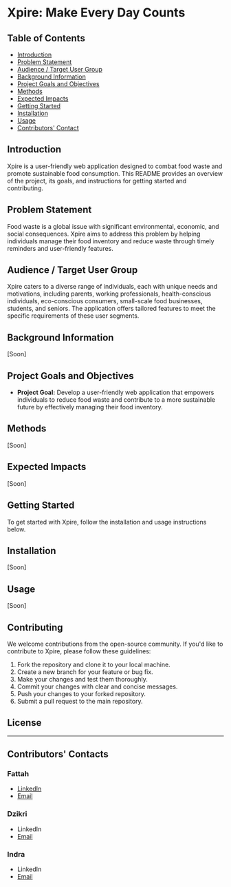 # Xpire: Make Every Day Counts

## Table of Contents
- [Introduction](#introduction)
- [Problem Statement](#problem-statement)
- [Audience / Target User Group](#audience--target-user-group)
- [Background Information](#background-information)
- [Project Goals and Objectives](#project-goals-and-objectives)
- [Methods](#methods)
- [Expected Impacts](#expected-impacts)
- [Getting Started](#getting-started)
- [Installation](#installation)
- [Usage](#usage)
- [Contributors' Contact](#contributors-contacts)

## Introduction

Xpire is a user-friendly web application designed to combat food waste and promote sustainable food consumption. This README provides an overview of the project, its goals, and instructions for getting started and contributing.

## Problem Statement

Food waste is a global issue with significant environmental, economic, and social consequences. Xpire aims to address this problem by helping individuals manage their food inventory and reduce waste through timely reminders and user-friendly features.

## Audience / Target User Group

Xpire caters to a diverse range of individuals, each with unique needs and motivations, including parents, working professionals, health-conscious individuals, eco-conscious consumers, small-scale food businesses, students, and seniors. The application offers tailored features to meet the specific requirements of these user segments.

## Background Information

[Soon]

## Project Goals and Objectives

- **Project Goal:** Develop a user-friendly web application that empowers individuals to reduce food waste and contribute to a more sustainable future by effectively managing their food inventory.

## Methods

[Soon]

## Expected Impacts

[Soon]

## Getting Started

To get started with Xpire, follow the installation and usage instructions below.

## Installation

[Soon]

## Usage

[Soon]

## Contributing

We welcome contributions from the open-source community. If you'd like to contribute to Xpire, please follow these guidelines:

1. Fork the repository and clone it to your local machine.
2. Create a new branch for your feature or bug fix.
3. Make your changes and test them thoroughly.
4. Commit your changes with clear and concise messages.
5. Push your changes to your forked repository.
6. Submit a pull request to the main repository.

## License

---

## Contributors' Contacts

### Fattah
*   [LinkedIn](https://www.linkedin.com/in/muhammad24fattah/)
*   [Email](fattahmuhammad666@gmail.com)
### Dzikri
*   LinkedIn
*   [Email](dzkri.ardfi@gmail.com)
### Indra
*   LinkedIn
*   [Email](indraakmal08@gmail.com) 
